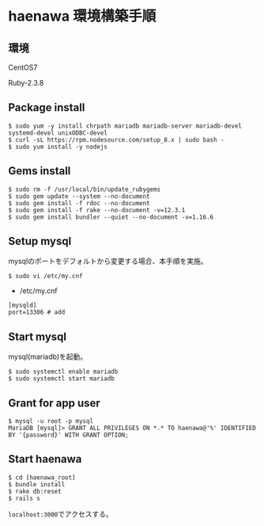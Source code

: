 # haenawa 環境構築手順

## 環境
CentOS7

Ruby-2.3.8

## Package install
```
$ sudo yum -y install chrpath mariadb mariadb-server mariadb-devel systemd-devel unixODBC-devel
$ curl -sL https://rpm.nodesource.com/setup_8.x | sudo bash -
$ sudo yum install -y nodejs
```

## Gems install
```
$ sudo rm -f /usr/local/bin/update_rubygems
$ sudo gem update --system --no-document
$ sudo gem install -f rdoc --no-document
$ sudo gem install -f rake --no-document -v=12.3.1
$ sudo gem install bundler --quiet --no-document -v=1.16.6
```

## Setup mysql
mysqlのポートをデフォルトから変更する場合、本手順を実施。
```
$ sudo vi /etc/my.cnf
```
* /etc/my.cnf
```
[mysqld]
port=13306 # add
```

## Start mysql
mysql(mariadb)を起動。
```
$ sudo systemctl enable mariadb
$ sudo systemctl start mariadb
```

## Grant for app user
```
$ mysql -u root -p mysql
MariaDB [mysql]> GRANT ALL PRIVILEGES ON *.* TO haenawa@'%' IDENTIFIED BY '{password}' WITH GRANT OPTION;
```

## Start haenawa
```
$ cd [haenawa_root]
$ bundle install
$ rake db:reset
$ rails s
```
`localhost:3000`でアクセスする。
